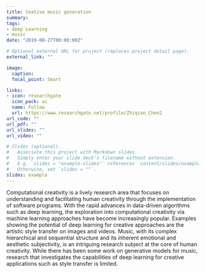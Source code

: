 ```yaml
---
title: Ceative music generation
summary: 
tags:
- deep Learning
- music
date: "2019-08-27T00:00:00Z"

# Optional external URL for project (replaces project detail page).
external_link: ""

image:
  caption:
  focal_point: Smart

links:
- icon: researchgate
  icon_pack: ai
  name: Follow
  url: https://www.researchgate.net/profile/Zhiqian_Chen2
url_code: ""
url_pdf: ""
url_slides: ""
url_video: ""

# Slides (optional).
#   Associate this project with Markdown slides.
#   Simply enter your slide deck's filename without extension.
#   E.g. `slides = "example-slides"` references `content/slides/example-slides.md`.
#   Otherwise, set `slides = ""`.
slides: example
---
```



Computational creativity is a lively research area that focuses on understanding and facilitating human creativity through the implementation of software programs. With the rapid advances in data-driven algorithms such as deep learning, the exploration into computational creativity via machine learning approaches have become increasingly popular. Examples showing the potential of deep learning for creative approaches are the artistic style transfer on images and videos. Music, with its complex hierarchical and sequential structure and its inherent emotional and aesthetic subjectivity, is an intriguing research subject at the core of human creativity. While there has been some work on generative models for music, research that investigates the capabilities of deep learning for creative applications such as style transfer is limited.

